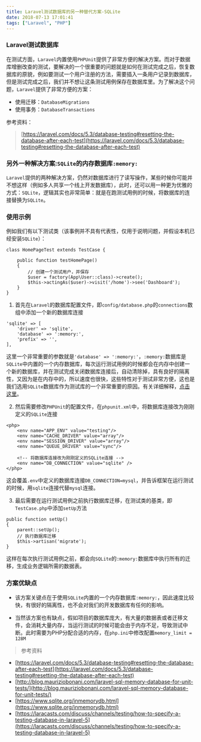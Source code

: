```yaml
---
title: Laravel测试数据库的另一种替代方案-SQLite
date: 2018-07-13 17:01:41
tags: ["Laravel", "PHP"]
---
```


### Laravel测试数据库
在测试方面，`Laravel`内置使用`PHPUnit`提供了非常方便的解决方案。而对于数据库增删改查的测试，要解决的一个很重要的问题就是如何在测试完成之后，恢复数据库的原貌，例如要测试一个用户注册的方法，需要插入一条用户记录到数据库，但是测试完成之后，我们并不想让这条测试用例保存在数据库里。为了解决这个问题，`Laravel`提供了非常方便的方案：
- 使用迁移：`DatabaseMigrations`
- 使用事务：`DatabaseTransactions`

参考资料：
> [https://laravel.com/docs/5.3/database-testing#resetting-the-database-after-each-test](https://laravel.com/docs/5.3/database-testing#resetting-the-database-after-each-test)

### 另外一种解决方案:`SQLite`的内存数据库`:memory:`
`Laravel`提供的两种解决方案，仍然对数据库进行了读写操作，某些时候你可能并不想这样（例如多人共享一个线上开发数据库），此时，还可以用一种更为优雅的方式：`SQLite`，逻辑其实也非常简单：就是在跑测试用例的时候，将数据库的连接替换为`SQLite`。

### 使用示例
例如我们有以下测试类（该事例并不具有代表性，仅用于说明问题，并假设本机已经安装`SQLite`）：
```
class HomePageTest extends TestCase {
    
    public function testHomePage() 
    {
        // 创建一个测试用户，并保存
        $user = factory(App\User::class)->create();
        $this->actingAs($user)->visit('/home')->see('Dashboard');
    }
}
```
1. 首先在`Laravel`的数据库配置文件，即`config/database.php`的`connections`数组中添加一个新的数据库连接
```
'sqlite' => [
    'driver' => 'sqlite',
    'database' => ':memory:',
    'prefix' => '',
],
```
这里一个非常重要的参数就是`'database' => ':memory:'`，`:memory:`数据库是`SQLite`中内置的一个内存数据库，每次运行测试用例的时候都会在内存中创建一个新的数据库，并在测试完成关闭数据库连接后，自动清除掉，具有良好的隔离性，又因为是在内存中的，所以速度也很快，这些特性对于测试非常方便，这也是我们选用`SQLite`数据库作为测试库的一个非常重要的原因。有关详细解释，[点击这里](https://www.sqlite.org/inmemorydb.html)。

2. 然后需要修改`PHPUnit`的配置文件，在`phpunit.xml`中，将数据库连接改为刚刚定义的`SQLite`连接
```
<php>
    <env name="APP_ENV" value="testing"/>
    <env name="CACHE_DRIVER" value="array"/>
    <env name="SESSION_DRIVER" value="array"/>
    <env name="QUEUE_DRIVER" value="sync"/>
    
    <!-- 将数据库连接改为刚刚定义的SQLite连接 -->
    <env name="DB_CONNECTION" value="sqlite" />
</php>
```
这会覆盖`.env`中定义的数据库连接`DB_CONNECTION=mysql`，并告诉框架在运行测试的时候，用`sqlite`连接代替`mysql`连接。

3. 最后需要在运行测试用例之前执行数据库迁移，在测试类的基类，即`TestCase.php`中添加`setUp`方法
```
public function setUp()
{
    parent::setUp();
    // 执行数据库迁移 
    $this->artisan('migrate');
}
```
这样在每次执行测试用例之前，都会向`SQLite`的`:memory:`数据库中执行所有的迁移，生成业务逻辑所需的数据表。

### 方案优缺点
- 该方案关键点在于使用`SQLite`内置的一个内存数据库`:memory:`，因此速度比较快，有很好的隔离性，也不会对我们的开发数据库有任何的影响。

- 当然该方案也有缺点，假如项目的数据库庞大，有大量的数据表或者迁移文件，会消耗大量内存，当运行测试的时候可能会由于内存不足，导致测试中断。此时需要为PHP分配合适的内存，在`php.ini`中修改配置`memory_limit = 128M`

> 参考资料

- [https://laravel.com/docs/5.3/database-testing#resetting-the-database-after-each-test](https://laravel.com/docs/5.3/database-testing#resetting-the-database-after-each-test)
- [http://blog.mauriziobonani.com/laravel-sql-memory-database-for-unit-tests/](http://blog.mauriziobonani.com/laravel-sql-memory-database-for-unit-tests/)
- [https://www.sqlite.org/inmemorydb.html](https://www.sqlite.org/inmemorydb.html)
- [https://laracasts.com/discuss/channels/testing/how-to-specify-a-testing-database-in-laravel-5](https://laracasts.com/discuss/channels/testing/how-to-specify-a-testing-database-in-laravel-5)
